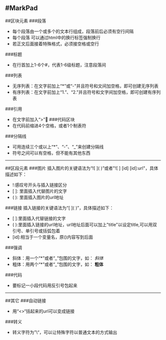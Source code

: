 #MarkPad---##区块元素###段落- 每个段落由一个或多个的文本行组成，段落前后必须有空行间隔- 每个段落 可以通过html中的换行标签强制换行- 若正文后面接着特殊格式，必须接空格或空行###标题- 在行首加上1-6个#，代表1-6级标题，注意段落间  ###列表- 无序列表：在文字前加上“*”或“-"并且符号和文间加空格，即可创建无序列表- 有序列表：在文字前加上“1.”、“2.”并且符号和文字间加空格，即可创建有序列表  ###引用- 在文字前加入“>”###代码区块- 在代码前缩进4个空格，或者1个制表符###分隔线- 可用连续三个或以上“*”、“-”、“_”来创建分隔线-  符号之间可以有空格，但不能有其他东西---##区段元素###图片插入图片的关键语法为“\!\[ ]( )”或者"!\[ ] [id]    [id]:url"，具体描述如下：- !:感叹号开头与插入链接区分- [ ]: 里面插入代替图片的文字- ( ): 里面插入图片的url地址###链接插入链接的关键语法为“\[ ]( )”，具体描述如下：- [ ]:里面插入代替链接的文字- ( ):里面插入链接的url地址，url地址后面可以加上"title"以设定title,可以用双引号、单引号或括弧包着- [id]:相当于一个变量名，原\()内容写到后面###强调- 斜体：用一个“*”或者“_”包围的文字，如： *斜体*- 粗体：用两个“*”或者“_”包围的文字，如： **粗体**###代码- 要标记一小段代码用反引号包起来---##其它###自动链接- 用“<>“括起来的url可以变成链接###转义- 转义字符为”\“，可以让特殊字符以普通文本的方式输出				